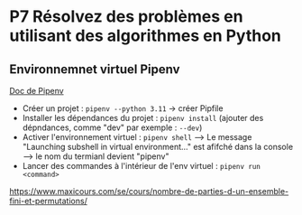 
# P7 Résolvez des problèmes en utilisant des algorithmes en Python 



## Environnemnet virtuel Pipenv 
[Doc de Pipenv](https://post-it.pycolore.fr/post-it/python/pipenv) 

*  Créer un projet : `pipenv --python 3.11` -> créer Pipfile 
*  Installer les dépendances du projet : `pipenv install` (ajouter des dépndances, comme "dev" par exemple : `--dev`) 
*  Activer l'environnement virtuel : `pipenv shell` 
    --> Le message "Launching subshell in virtual environment..." est afifché dans la console  
    --> le nom du termianl devient "pipenv" 
*  Lancer des commandes à l'intérieur de l'env virtuel : `pipenv run <command>` 



https://www.maxicours.com/se/cours/nombre-de-parties-d-un-ensemble-fini-et-permutations/ 
